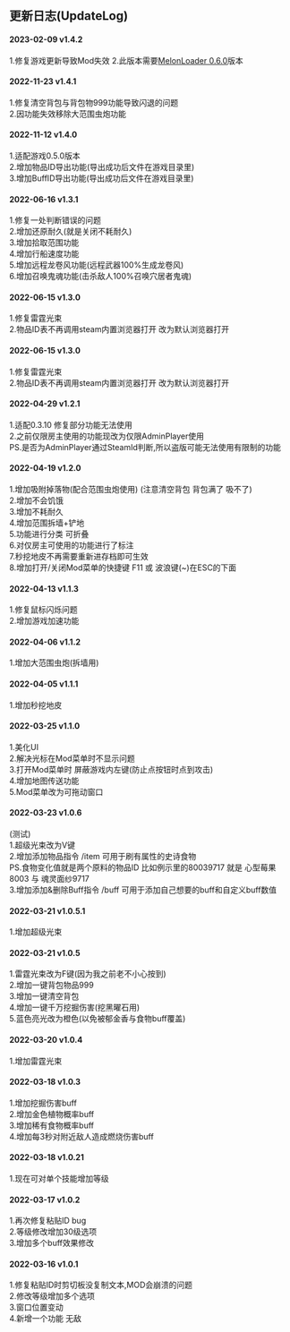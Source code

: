 ## 更新日志(UpdateLog)

#### 2023-02-09 v1.4.2
1.修复游戏更新导致Mod失效
2.此版本需要[MelonLoader 0.6.0](https://github.com/LavaGang/MelonLoader/releases/tag/v0.6.0)版本

#### 2022-11-23 v1.4.1 
1.修复清空背包与背包物999功能导致闪退的问题  
2.因功能失效移除大范围虫炮功能

#### 2022-11-12 v1.4.0 
1.适配游戏0.5.0版本  
2.增加物品ID导出功能(导出成功后文件在游戏目录里)  
3.增加BuffID导出功能(导出成功后文件在游戏目录里)  

#### 2022-06-16 v1.3.1
1.修复一处判断错误的问题  
2.增加还原耐久(就是关闭不耗耐久)  
3.增加拾取范围功能  
4.增加行船速度功能  
5.增加远程龙卷风功能(远程武器100%生成龙卷风)  
6.增加召唤鬼魂功能(击杀敌人100%召唤穴居者鬼魂)  

#### 2022-06-15 v1.3.0
1.修复雷霆光束  
2.物品ID表不再调用steam内置浏览器打开 改为默认浏览器打开  

#### 2022-06-15 v1.3.0
1.修复雷霆光束  
2.物品ID表不再调用steam内置浏览器打开 改为默认浏览器打开  

#### 2022-04-29 v1.2.1  
1.适配0.3.10 修复部分功能无法使用  
2.之前仅限房主使用的功能现改为仅限AdminPlayer使用  
PS.是否为AdminPlayer通过SteamId判断,所以盗版可能无法使用有限制的功能  

#### 2022-04-19 v1.2.0
1.增加吸附掉落物(配合范围虫炮使用) (注意清空背包 背包满了 吸不了)  
2.增加不会饥饿  
3.增加不耗耐久  
4.增加范围拆墙+铲地  
5.功能进行分类 可折叠  
6.对仅房主可使用的功能进行了标注  
7.秒挖地皮不再需要重新进存档即可生效  
8.增加打开/关闭Mod菜单的快捷键 F11 或 波浪键(~)在ESC的下面  

#### 2022-04-13 v1.1.3
1.修复鼠标闪烁问题  
2.增加游戏加速功能  

#### 2022-04-06 v1.1.2
1.增加大范围虫炮(拆墙用)  

#### 2022-04-05 v1.1.1
1.增加秒挖地皮  

#### 2022-03-25 v1.1.0
1.美化UI  
2.解决光标在Mod菜单时不显示问题  
3.打开Mod菜单时 屏蔽游戏内左键(防止点按钮时点到攻击)  
4.增加地图传送功能  
5.Mod菜单改为可拖动窗口  

#### 2022-03-23 v1.0.6
(测试)  
1.超级光束改为V键  
2.增加添加物品指令 /item 可用于刷有属性的史诗食物  
PS.食物变化值就是两个原料的物品ID 比如例示里的80039717 就是 心型莓果8003 与 魂灵面纱9717   
3.增加添加&删除Buff指令 /buff 可用于添加自己想要的buff和自定义buff数值   

#### 2022-03-21 v1.0.5.1
1.增加超级光束  

#### 2022-03-21 v1.0.5
1.雷霆光束改为F键(因为我之前老不小心按到)  
2.增加一键背包物品999  
3.增加一键清空背包  
4.增加一键千万挖掘伤害(挖黑曜石用)  
5.蓝色亮光改为橙色(以免被郁金香与食物buff覆盖)  

#### 2022-03-20 v1.0.4
1.增加雷霆光束  

#### 2022-03-18 v1.0.3
1.增加挖掘伤害buff  
2.增加金色植物概率buff  
3.增加稀有食物概率buff  
4.增加每3秒对附近敌人造成燃烧伤害buff  

#### 2022-03-18 v1.0.21
1.现在可对单个技能增加等级  

#### 2022-03-17 v1.0.2
1.再次修复粘贴ID bug  
2.等级修改增加30级选项  
3.增加多个buff效果修改  

#### 2022-03-16 v1.0.1
1.修复粘贴ID时剪切板没复制文本,MOD会崩溃的问题  
2.修改等级增加多个选项  
3.窗口位置变动  
4.新增一个功能 无敌  
